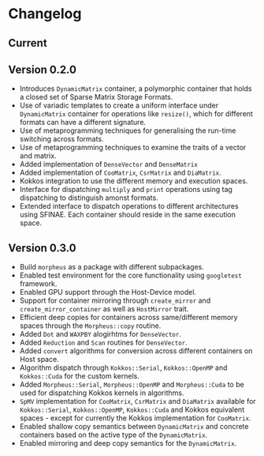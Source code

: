 # Changelog

## Current

## Version 0.2.0
- Introduces `DynamicMatrix` container, a polymorphic container that holds a closed set of Sparse Matrix Storage Formats.
- Use of variadic templates to create a uniform interface under `DynamicMatrix` container for operations like `resize()`, which for different formats can have a different signature.
- Use of metaprogramming techniques for generalising the run-time switching across formats.
- Use of metaprogramming techniques to examine the traits of a vector and matrix.
- Added implementation of `DenseVector` and `DenseMatrix`
- Added implementation of `CooMatrix`, `CsrMatrix` and `DiaMatrix`.
- Kokkos integration to use the different memory and execution spaces.
- Interface for dispatching `multiply` and `print` operations using tag dispatching to distinguish amonst formats.
- Extended interface to dispatch operations to different architectures using SFINAE. Each container should reside in the same execution space.

## Version 0.3.0
- Build `morpheus` as a package with different subpackages.
- Enabled test environment for the core functionality using `googletest` framework.
- Enabled GPU support through the Host-Device model.
- Support for container mirroring through `create_mirror` and `create_mirror_container` as well as `HostMirror` trait.
- Efficient deep copies for containers across same/different memory spaces through the `Morpheus::copy` routine.
- Added `Dot` and `WAXPBY` alogirhtms for `DenseVector`.
- Added `Reduction` and `Scan` routines for `DenseVector`.
- Added `convert` algorithms for conversion across different containers on Host space.
- Algorithm dispatch through `Kokkos::Serial`, `Kokkos::OpenMP` and `Kokkos::Cuda` for the custom kernels.
- Added `Morpheus::Serial`, `Morpheus::OpenMP` and `Morpheus::Cuda` to be used for dispatching Kokkos kernels in algorithms.
- `SpMV` implementation for `CooMatrix`, `CsrMatrix` and `DiaMatrix` available for `Kokkos::Serial`, `Kokkos::OpenMP`, `Kokkos::Cuda` and Kokkos equivalent spaces - except for currently the Kokkos implementation for `CooMatrix`.
- Enabled shallow copy semantics between `DynamicMatrix` and concrete containers based on the active type of the `DynamicMatrix`.
- Enabled mirroring and deep copy semantics for the `DynamicMatrix`.
